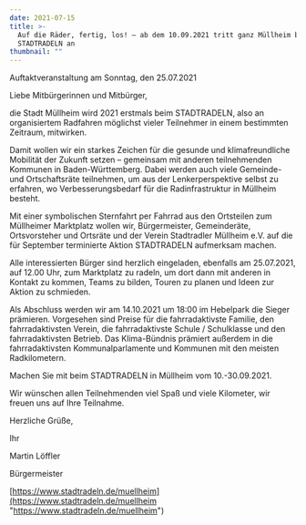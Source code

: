 ```yaml
---
date: 2021-07-15
title: >-
  Auf die Räder, fertig, los! – ab dem 10.09.2021 tritt ganz Müllheim beim
  STADTRADELN an
thumbnail: ""
---
```


Auftaktveranstaltung am Sonntag, den 25.07.2021

Liebe Mitbürgerinnen und Mitbürger,

die Stadt Müllheim wird 2021 erstmals beim STADTRADELN, also an organisiertem Radfahren möglichst vieler Teilnehmer in einem bestimmten Zeitraum, mitwirken.

Damit wollen wir ein starkes Zeichen für die gesunde und klimafreundliche Mobilität der Zukunft setzen – gemeinsam mit anderen teilnehmenden Kommunen in Baden-Württemberg. Dabei werden auch viele Gemeinde- und Ortschaftsräte teilnehmen, um aus der Lenkerperspektive selbst zu erfahren, wo Verbesserungsbedarf für die Radinfrastruktur in Müllheim besteht.

Mit einer symbolischen Sternfahrt per Fahrrad aus den Ortsteilen zum Müllheimer Marktplatz wollen wir, Bürgermeister, Gemeinderäte, Ortsvorsteher und Ortsräte und der Verein Stadtradler Müllheim e.V. auf die für September terminierte Aktion STADTRADELN aufmerksam machen.

Alle interessierten Bürger sind herzlich eingeladen, ebenfalls am 25.07.2021, auf 12.00 Uhr, zum Marktplatz zu radeln, um dort dann mit anderen in Kontakt zu kommen, Teams zu bilden, Touren zu planen und Ideen zur Aktion zu schmieden.

Als Abschluss werden wir am 14.10.2021 um 18:00 im Hebelpark die Sieger prämieren. Vorgesehen sind Preise für die fahrradaktivste Familie, den fahrradaktivsten Verein, die fahrradaktivste Schule / Schulklasse und den fahrradaktivsten Betrieb. Das Klima-Bündnis prämiert außerdem in die fahrradaktivsten Kommunalparlamente und Kommunen mit den meisten Radkilometern.

Machen Sie mit beim STADTRADELN in Müllheim vom 10.-30.09.2021.

Wir wünschen allen Teilnehmenden viel Spaß und viele Kilometer, wir freuen uns auf Ihre Teilnahme.

Herzliche Grüße,

Ihr

Martin Löffler

Bürgermeister

[https://www.stadtradeln.de/muellheim](https://www.stadtradeln.de/muellheim "https://www.stadtradeln.de/muellheim")
